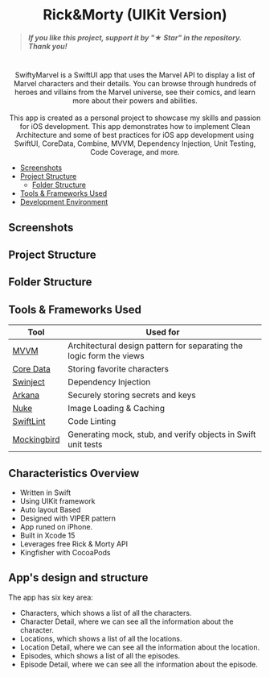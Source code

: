 <h1 align="center"> Rick&Morty (UIKit Version) </h1>



> ##### If you like this project, support it by "★ Star" in the repository. Thank you!

<p align="center">
<br>
SwiftyMarvel is a SwiftUI app that uses the Marvel API to display a list of Marvel characters and their details. You can browse through hundreds of heroes and villains from the Marvel universe, see their comics, and learn more about their powers and abilities.
 <br>
 <br>
This app is created as a personal project to showcase my skills and passion for iOS development. This app demonstrates how to implement Clean Architecture and some of best practices for iOS app development using SwiftUI, CoreData, Combine, MVVM, Dependency Injection, Unit Testing, Code Coverage, and more.
<br>
</p>

<!-- TOC -->

* [Screenshots](#screenshots)
* [Project Structure](#project-structure)
    * [Folder Structure](#folder-structure)
* [Tools & Frameworks Used](#tools--frameworks-used)
* [Development Environment](#development-environment)

<!-- TOC -->

## Screenshots

## Project Structure

## Folder Structure

## Tools & Frameworks Used

| Tool                                                                                                  | Used for                                                             |
|-------------------------------------------------------------------------------------------------------|----------------------------------------------------------------------|
| [MVVM](https://www.hackingwithswift.com/books/ios-swiftui/introducing-mvvm-into-your-swiftui-project) | Architectural design pattern for separating the logic form the views |
| [Core Data](https://developer.apple.com/documentation/coredata/)                                      | Storing favorite characters                                          |
| [Swinject](https://github.com/Swinject/Swinject)                                                      | Dependency Injection                                                 |
| [Arkana](https://github.com/rogerluan/arkana)                                                         | Securely storing secrets and keys                                    |
| [Nuke](https://github.com/kean/Nuke)                                                                  | Image Loading & Caching                                              |
| [SwiftLint](https://github.com/realm/SwiftLint)                                                       | Code Linting                                                         |
| [Mockingbird](https://github.com/birdrides/mockingbird)                                               | Generating mock, stub, and verify objects in Swift unit tests        |



## Characteristics Overview
- Written in Swift
- Using UIKit framework
- Auto layout Based
- Designed with VIPER pattern
- App runed on iPhone.
- Built in Xcode 15
- Leverages free Rick & Morty API
- Kingfisher with CocoaPods
  
## App's design and structure
The app has six key area:
- Characters, which shows a list of all the characters.
- Character Detail, where we can see all the information about the character.
- Locations, which shows a list of all the locations.
- Location Detail, where we can see all the information about the location.
- Episodes, which shows a list of all the episodes.
- Episode Detail, where we can see all the information about the episode.
